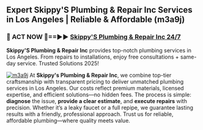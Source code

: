 ## Expert Skippy'S Plumbing & Repair Inc Services in Los Angeles | Reliable & Affordable (m3a9j)  

<h3>🚿 ACT NOW 🌟==►► <a href="https://tinyurl.com/2ne6vx2x" rel="nofollow">Skippy'S Plumbing & Repair Inc 24/7</a></h3>

**Skippy'S Plumbing & Repair Inc** provides top-notch plumbing services in Los Angeles. From repairs to installations, enjoy free consultations + same-day service. Trusted Solutions 2025!

[![m3a9j](https://i.imgur.com/4PFF4AK.jpeg)](https://tinyurl.com/2ne6vx2x)
At **Skippy's Plumbing & Repair Inc**, we combine top-tier craftsmanship with transparent pricing to deliver unmatched plumbing services in Los Angeles. Our costs reflect premium materials, licensed expertise, and efficient solutions—no hidden fees. The process is simple: **diagnose** the issue, **provide a clear estimate**, and **execute repairs** with precision. Whether it’s a leaky faucet or a full repipe, we guarantee lasting results with a friendly, professional approach. Trust us for reliable, affordable plumbing—where quality meets value.